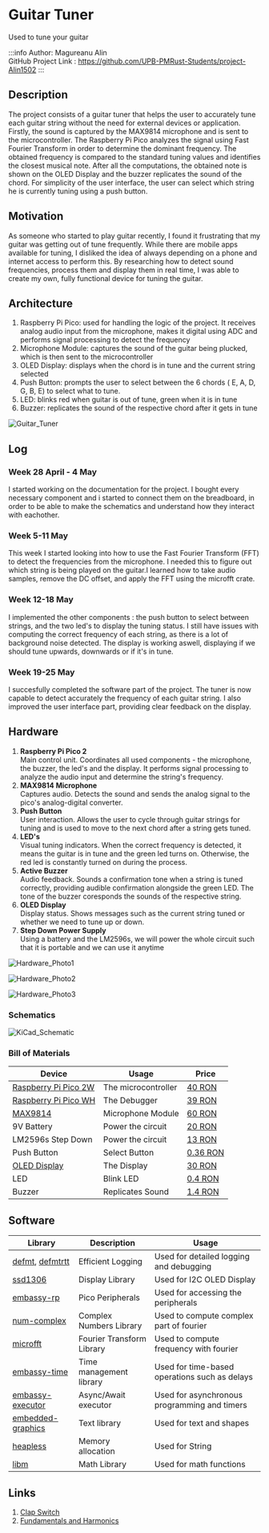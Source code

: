 # Guitar Tuner
Used to tune your guitar

:::info
Author: Magureanu Alin \
GitHub Project Link : https://github.com/UPB-PMRust-Students/project-Alin1502
:::

## Description
The project consists of a guitar tuner that helps the user to accurately tune each guitar string without the need for external devices or application. 
Firstly, the sound is captured by the MAX9814 microphone and is sent to the microcontroller. The Raspberry Pi Pico analyzes the signal using Fast Fourier Transform in order to determine the dominant frequency. The obtained frequency is compared to the standard tuning values and identifies the closest musical note. After all the computations, the obtained note is shown on the OLED Display and the buzzer replicates the sound of the chord. For simplicity of the user interface, the user can select which string he is currently tuning using a push button.

## Motivation
As someone who started to play guitar recently, I found it frustrating that my guitar was getting out of tune frequently. While there are mobile apps available for tuning, I disliked the idea of always depending on a phone and internet access to perform this. By researching how to detect sound frequencies, process them and display them in real time, I was able to create my own, fully functional device for tuning the guitar.

## Architecture

1. Raspberry Pi Pico: used for handling the logic of the project. It receives analog audio input from the microphone, makes it digital using ADC and performs signal processing to detect the frequency
2. Microphone Module: captures the sound of the guitar being plucked, which is then sent to the microcontroller
3. OLED Display: displays when the chord is in tune and the current string selected
4. Push Button: prompts the user to select between the 6 chords ( E, A, D, G, B, E) to select what to tune.
5. LED: blinks red when guitar is out of tune, green when it is in tune
6. Buzzer: replicates the sound of the respective chord after it gets in tune

![Guitar_Tuner](./diagrama.webp)

## Log 

### Week 28 April - 4 May
I started working on the documentation for the project. I bought every necessary component and i started to connect them on the breadboard, in order to be able to make the schematics and understand how they interact with eachother.
### Week 5-11 May
This week I started looking into how to use the Fast Fourier Transform (FFT) to detect the frequencies from the microphone. I needed this to figure out which string is being played on the guitar.I learned how to take audio samples, remove the DC offset, and apply the FFT using the microfft crate.
### Week 12-18 May 
I implemented the other components : the push button to select between strings, and the two led's to display the tuning status. I still have issues with computing the correct frequency of each string, as there is a lot of background noise detected. The display is working aswell, displaying if we should tune upwards, downwards or if it's in tune.
### Week 19-25 May 
I succesfully completed the software part of the project. The tuner is now capable to detect accurately the frequency of each guitar string. I also improved the user interface part, providing clear feedback on the display.

## Hardware
1. **Raspberry Pi Pico 2**  
Main control unit. Coordinates all used components - the microphone, the buzzer, the led's and the display. It performs signal processing to analyze the audio input and determine the string's frequency.
2. **MAX9814 Microphone**   
Captures audio. Detects the sound and sends the analog signal to the pico's analog-digital converter.
3. **Push Button**  
User interaction. Allows the user to cycle through guitar strings for tuning and is used to move to the next chord after a string gets tuned.
4. **LED's**  
Visual tuning indicators. When the correct frequency is detected, it means the guitar is in tune and the green led turns on. Otherwise, the red led is constantly turned on during the process.
5. **Active Buzzer**  
Audio feedback. Sounds a confirmation tone when a string is tuned correctly, providing audible confirmation alongside the green LED. The tone of the buzzer coresponds the sounds of the respective string.
6. **OLED Display**  
Display status. Shows messages such as the current string tuned or whether we need to tune up or down.  
7. **Step Down Power Supply**    
Using a battery and the LM2596s, we will power the whole circuit such that it is portable and we can use it anytime



![Hardware_Photo1](./hardware1.webp)

![Hardware_Photo2](./hardware2.webp)

![Hardware_Photo3](./hardware3.webp)
### Schematics

![KiCad_Schematic](./Proiect_AMP.svg)

### Bill of Materials
| Device | Usage | Price |
|--------|--------|-------|
| [Raspberry Pi Pico 2W](https://www.raspberrypi.com/documentation/microcontrollers/pico-series.html) | The microcontroller | [40 RON](https://www.optimusdigital.ro/en/raspberry-pi-boards/13327-raspberry-pi-pico-2-w.html?search_query=raspberry+pi+pico+2w&results=36) |
| [Raspberry Pi Pico WH](https://www.raspberrypi.com/documentation/microcontrollers/pico-series.html) | The Debugger | [39 RON](https://www.optimusdigital.ro/en/raspberry-pi-boards/12395-raspberry-pi-pico-wh.html?srsltid=AfmBOopdlNbPIeP-BRNzfXWN6kYsqQZ9dnm39K7uuF7WCxecjr7_kDWq) |
| [MAX9814](https://www.analog.com/media/en/technical-documentation/data-sheets/max9814.pdf) | Microphone Module| [60 RON](https://www.optimusdigital.ro/en/others/1194-electret-microphone-amplifier-max9814-with-auto-gain-control.html?search_query=max9814&results=2) |
| 9V Battery | Power the circuit | [20 RON](https://www.auchan.ro/baterie-duracell-basic-9-v/p) |
| LM2596s Step Down | Power the circuit | [13 RON](https://www.optimusdigital.ro/ro/surse-coboratoare-reglabile/1108-modul-dc-dc-step-down-lm2596hv.html?srsltid=AfmBOorHLepWtNtWwOSHrw3hHI_0m_YPESz5orE_K7NM5NYrv3PAGsWu) |
| Push Button | Select Button | [0.36 RON](https://www.optimusdigital.ro/en/buttons-and-switches/1119-6x6x6-push-button.html?search_query=button&results=491) |
| [OLED Display](https://cdn-shop.adafruit.com/datasheets/SSD1306.pdf) | The Display | [30 RON](https://www.emag.ro/afisaj-oled-ssd1306-oled-i2c-compatibil-arduino-si-raspberry-pi-27x27x4-mm-albastru-c9/pd/D3C7C1YBM/?utm_medium=ios&utm_source=mobile%20app&utm_campaign=share%20product) |
| LED | Blink LED | [0.4 RON](https://www.optimusdigital.ro/en/leds/38-5-mm-green-led-with-difused-lens.html?search_query=led&results=2049) |
| Buzzer | Replicates Sound | [1.4 RON](https://www.optimusdigital.ro/en/buzzers/634-5v-passive-buzzer.html?srsltid=AfmBOop6YS3xvQqrdw4Is5j7eh74mKUJTBTt8pieBJUydFhvGemBlCR0) |
## Software

| Library | Description | Usage |
|---------|-------------|-------|
| [defmt](https://docs.rs/defmt/latest/defmt/), [defmtrtt](https://docs.rs/defmt-rtt/latest/defmt_rtt/) | Efficient Logging | Used for detailed logging and debugging |
| [ssd1306](https://docs.rs/ssd1306/latest/ssd1306/) | Display Library | Used for I2C OLED Display |
| [embassy-rp](https://docs.embassy.dev/embassy-rp/git/rp2040/index.html) | Pico Peripherals | Used for accessing the peripherals|
| [num-complex](https://docs.rs/num-complex/latest/num_complex/) | Complex Numbers Library | Used to compute complex part of fourier |
| [microfft](https://docs.rs/microfft/latest/microfft/) | Fourier Transform Library | Used to compute frequency with fourier  |
| [embassy-time](https://docs.rs/embassy-time/latest/embassy_time/) | Time management library  |Used for time-based operations such as delays |
| [embassy-executor](https://docs.rs/embassy-executor/latest/embassy_executor/) | Async/Await executor  |Used for asynchronous programming and timers |
| [embedded-graphics](https://docs.rs/embedded-graphics/latest/embedded_graphics/) | Text library | Used for text and shapes |
| [heapless](https://docs.rs/heapless/latest/heapless/) | Memory allocation | Used for String |
| [libm](https://docs.rs/libm/latest/libm/) | Math Library | Used for math functions |


## Links
1. [Clap Switch](https://www.instructables.com/Clap-Sensor-With-PICO-2-and-MAX9814/)
2. [Fundamentals and Harmonics](https://www.physicsclassroom.com/class/sound/lesson-4/fundamental-frequency-and-harmonics)
